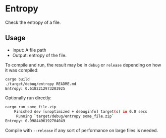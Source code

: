 # Entropy

Check the entropy of a file.

## Usage

- Input: A file path
- Output: entropy of the file.

To compile and run, the result may be in `debug` or `release` depending on how it was compiled:

```sh
cargo build
./target/debug/entropy README.md
Entropy: 0.6182212973203925
```

Optionally run directly:

```sh
cargo run some_file.zip
    Finished dev [unoptimized + debuginfo] target(s) in 0.0 secs
     Running `target/debug/entropy some_file.zip`
Entropy: 0.9984496192704049
```

Compile with `--release` if any sort of performance on large files is needed.
